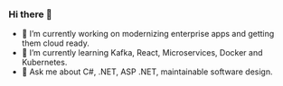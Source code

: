 ### Hi there 👋

- 🔭 I’m currently working on modernizing enterprise apps and getting them cloud ready.
- 🌱 I’m currently learning Kafka, React, Microservices, Docker and Kubernetes.
- 💬 Ask me about C#, .NET, ASP .NET, maintainable software design.
